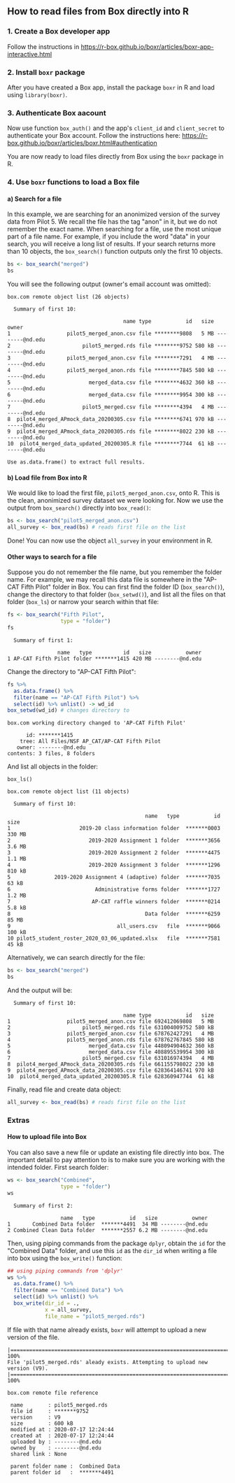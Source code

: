 
## How to read files from Box directly into R

### 1. Create a Box developer app

Follow the instructions in https://r-box.github.io/boxr/articles/boxr-app-interactive.html

### 2. Install `boxr` package

After you have created a Box app, install the package `boxr` in R and load using `library(boxr)`.

### 3. Authenticate Box aacount

Now use function `box_auth()` and the app's `client_id` and `client_secret` to authenticate your Box account. Follow the instructions here: https://r-box.github.io/boxr/articles/boxr.html#authentication 

You are now ready to load files directly from Box using the `boxr` package in R.

### 4. Use `boxr` functions to load a Box file

#### a) Search for a file

In this example, we are searching for an anonimized version of the survey data from Pilot 5. We recall the file has the tag "anon" in it, but we do not remember the exact name. When searching for a file, use the most unique part of a file name. For example, if you include the word "data" in your search, you will receive a long list of results. If your search returns more than 10 objects, the `box_search()` function outputs only the first 10 objects.
```R
bs <- box_search("merged")
bs
```

You will see the following output (owner's email account was omitted):

    box.com remote object list (26 objects)

      Summary of first 10:

                                         name type           id   size           owner
    1                  pilot5_merged_anon.csv file ********9808   5 MB --------@nd.edu
    2                       pilot5_merged.rds file ********9752 580 kB --------@nd.edu
    3                  pilot5_merged_anon.csv file ********7291   4 MB --------@nd.edu
    4                  pilot5_merged_anon.rds file ********7845 580 kB --------@nd.edu
    5                         merged_data.csv file ********4632 360 kB --------@nd.edu
    6                         merged_data.csv file ********9954 300 kB --------@nd.edu
    7                       pilot5_merged.csv file ********4394   4 MB --------@nd.edu
    8  pilot4_merged_APmock_data_20200305.csv file ********6741 970 kB --------@nd.edu
    9  pilot4_merged_APmock_data_20200305.rds file ********8022 230 kB --------@nd.edu
    10  pilot4_merged_data_updated_20200305.R file ********7744  61 kB --------@nd.edu
  
    Use as.data.frame() to extract full results.

#### b) Load file from Box into R

We would like to load the first file, `pilot5_merged_anon.csv`, onto R. This is the clean, anonimized survey dataset we were looking for. Now we use the output from `box_search()` directly into `box_read()`:

```R
bs <- box_search("pilot5_merged_anon.csv")
all_survey <- box_read(bs) # reads first file on the list
```

Done! You can now use the object `all_survey` in your environment in R.

#### Other ways to search for a file

Suppose you do not remember the file name, but you remember the folder name. For example, we may recall this data file is somewhere in the "AP-CAT Fifth Pilot" folder in Box. You can first find the folder ID (`box_search()`), change the directory to that folder (`box_setwd()`), and list all the files on that folder (`box_ls`) or narrow your search within that file:

```R
fs <- box_search("Fifth Pilot",
                 type = "folder")
fs
```

      Summary of first 1:

                    name   type          id   size           owner
    1 AP-CAT Fifth Pilot folder *******1415 420 MB --------@nd.edu

Change the directory to "AP-CAT Fifth Pilot":
```R
fs %>%
  as.data.frame() %>%
  filter(name == "AP-CAT Fifth Pilot") %>%
  select(id) %>% unlist() -> wd_id
box_setwd(wd_id) # changes directory to 
```

    box.com working directory changed to 'AP-CAT Fifth Pilot'

          id: *******1415
        tree: All Files/NSF AP_CAT/AP-CAT Fifth Pilot
       owner: --------@nd.edu
    contents: 3 files, 8 folders

And list all objects in the folder:
```
box_ls()
```

    box.com remote object list (11 objects)

      Summary of first 10:

                                                name   type           id   size
    1                      2019-20 class information folder  *******0003 330 MB
    2                         2019-2020 Assignment 1 folder  *******3656 3.6 MB
    3                         2019-2020 Assignment 2 folder  *******4475 1.1 MB
    4                         2019-2020 Assignment 3 folder  *******1296 810 kB
    5              2019-2020 Assignment 4 (adaptive) folder  *******7035  63 kB
    6                           Administrative forms folder  *******1727 1.2 MB
    7                          AP-CAT raffle winners folder  *******0214 5.8 kB
    8                                           Data folder  *******6259  85 MB
    9                                  all_users.csv   file  *******9066 100 kB
    10 pilot5_student_roster_2020_03_06_updated.xlsx   file  *******7581  45 kB

Alternatively, we can search directly for the file:

```R
bs <- box_search("merged")
bs
```

And the output will be:

      Summary of first 10:

                                         name type           id   size
    1                  pilot5_merged_anon.csv file 692412069808   5 MB
    2                       pilot5_merged.rds file 631004009752 580 kB
    3                  pilot5_merged_anon.csv file 678762427291   4 MB
    4                  pilot5_merged_anon.rds file 678762767845 580 kB
    5                         merged_data.csv file 448094904632 360 kB
    6                         merged_data.csv file 408895539954 300 kB
    7                       pilot5_merged.csv file 631016974394   4 MB
    8  pilot4_merged_APmock_data_20200305.rds file 661155798022 230 kB
    9  pilot4_merged_APmock_data_20200305.csv file 628364146741 970 kB
    10  pilot4_merged_data_updated_20200305.R file 628360947744  61 kB

Finally, read file and create data object:
```R
all_survey <- box_read(bs) # reads first file on the list
```


### Extras

#### How to upload file into Box

You can also save a new file or update an existing file directly into box. The important detail to pay attention to is to make sure you are working with the intended folder. First search folder:

```R
ws <- box_search("Combined",
                 type = "folder")
ws
```

      Summary of first 2:

                     name   type           id   size           owner
    1       Combined Data folder  *******4491  34 MB --------@nd.edu
    2 Combined Clean Data folder  *******2557 6.2 MB --------@nd.edu

Then, using piping commands from the package `dplyr`, obtain the `id` for the "Combined Data" folder, and use this `id` as the `dir_id` when writing a file into box using the `box_write()` function:

```R
## using piping commands from 'dplyr'  
ws %>%
  as.data.frame() %>%
  filter(name == "Combined Data") %>%
  select(id) %>% unlist() %>%
  box_write(dir_id = .,
            x = all_survey,
            file_name = "pilot5_merged.rds")
```

If file with that name already exists, `boxr` will attempt to upload a new version of the file.

    |======================================================================| 100%
    File 'pilot5_merged.rds' aleady exists. Attempting to upload new version (V9).
    |======================================================================| 100%

    box.com remote file reference

     name        : pilot5_merged.rds 
     file id     : *******9752 
     version     : V9 
     size        : 600 kB 
     modified at : 2020-07-17 12:24:44 
     created at  : 2020-07-17 12:24:44 
     uploaded by : --------@nd.edu 
     owned by    : --------@nd.edu 
     shared link : None 

     parent folder name :  Combined Data 
     parent folder id   :  *******4491 
